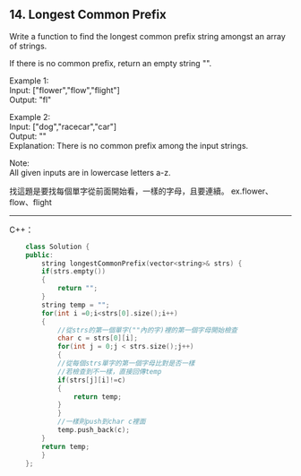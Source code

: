 ## 14. Longest Common Prefix

Write a function to find the longest common prefix string amongst an array of strings.

If there is no common prefix, return an empty string "".

Example 1:  
	Input: ["flower","flow","flight"]  
	Output: "fl"  

Example 2:  
	Input: ["dog","racecar","car"]  
	Output: ""  
	Explanation: There is no common prefix among the input strings.    
  
Note:  
All given inputs are in lowercase letters a-z.  

找這題是要找每個單字從前面開始看，一樣的字母，且要連續。
ex.flower、flow、flight
   --	   --	 --

C++：  
```c++
    class Solution {
	public:
	    string longestCommonPrefix(vector<string>& strs) {
		if(strs.empty())
		{
		    return "";
		}
		string temp = "";
		for(int i =0;i<strs[0].size();i++)
		{
		    //從strs的第一個單字(""內的字)裡的第一個字母開始檢查
		    char c = strs[0][i];
		    for(int j = 0;j < strs.size();j++)
		    {
			//從每個strs單字的第一個字母比對是否一樣
			//若檢查到不一樣，直接回傳temp
			if(strs[j][i]!=c)
			{
			    return temp;
			}
		    }
		    //一樣則push到char c裡面
		    temp.push_back(c); 
		}
		return temp;
	    }
	};
```


